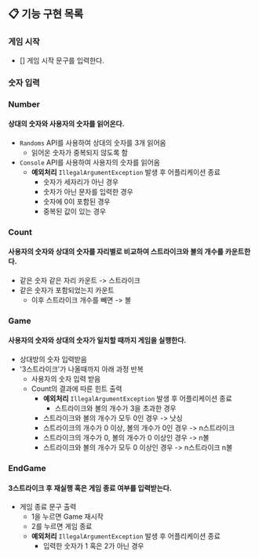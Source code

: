 ## 📋 기능 구현 목록

### 게임 시작
- [] 게임 시작 문구를 입력한다.
### 숫자 입력

### Number
#### 상대의 숫자와 사용자의 숫자를 읽어온다.
- `Randoms` API를 사용하여 상대의 숫자를 3개 읽어옴
  -  읽어온 숫자가 중복되지 않도록 함
- `Console` API를 사용하여 사용자의 숫자를 읽어옴
  - **예외처리** `IllegalArgumentException` 발생 후 어플리케이션 종료
    - 숫자가 세자리가 아닌 경우
    - 숫자가 아닌 문자를 입력한 경우
    - 숫자에 0이 포함된 경우
    - 중복된 값이 있는 경우
### Count
#### 사용자의 숫자와 상대의 숫자를 자리별로 비교하여 스트라이크와 볼의 개수를 카운트한다.
- 같은 숫자 같은 자리 카운트 -> 스트라이크
- 같은 숫자가 포함되었는지 카운트
  - 이후 스트라이크 개수를 빼면 -> 볼
### Game
#### 사용자의 숫자와 상대의 숫자가 일치할 때까지 게임을 실행한다.
- 상대방의 숫자 입력받음
- '3스트라이크'가 나올때까지 아래 과정 반복
  - 사용자의 숫자 입력 받음
  - Count의 결과에 따른 힌트 출력
    - **예외처리** `IllegalArgumentException` 발생 후 어플리케이션 종료
      - 스트라이크와 볼의 개수가 3을 초과한 경우
    - 스트라이크와 볼의 개수가 모두 0인 경우 -> 낫싱
    - 스트라이크의 개수가 0 이상, 볼의 개수가 0인 경우 -> n스트라이크
    - 스트라이크의 개수가 0, 볼의 개수가 0 이상인 경우 -> n볼
    - 스트라이크와 볼의 개수가 모두 0 이상인 경우 -> n스트라이크 n볼
### EndGame
#### 3스트라이크 후 재실행 혹은 게임 종료 여부를 입력받는다.
- 게임 종료 문구 출력
  - 1을 누르면 Game 재시작
  - 2를 누르면 게임 종료
  - **예외처리** `IllegalArgumentException` 발생 후 어플리케이션 종료
    - 입력한 숫자가 1 혹은 2가 아닌 경우